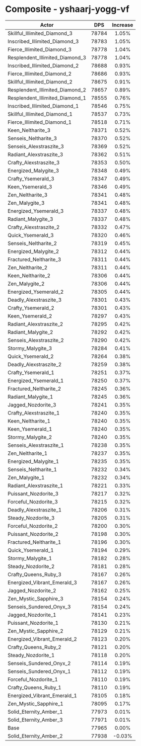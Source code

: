 # Composite - yshaarj-yogg-vf
| Actor | DPS | Increase |
|---|:---:|:---:|
|Skillful_Illimited_Diamond_3|78784|1.05%|
|Inscribed_Illimited_Diamond_3|78783|1.05%|
|Fierce_Illimited_Diamond_3|78778|1.04%|
|Resplendent_Illimited_Diamond_3|78778|1.04%|
|Inscribed_Illimited_Diamond_2|78688|0.93%|
|Fierce_Illimited_Diamond_2|78686|0.93%|
|Skillful_Illimited_Diamond_2|78675|0.91%|
|Resplendent_Illimited_Diamond_2|78657|0.89%|
|Resplendent_Illimited_Diamond_1|78555|0.76%|
|Inscribed_Illimited_Diamond_1|78546|0.75%|
|Skillful_Illimited_Diamond_1|78537|0.73%|
|Fierce_Illimited_Diamond_1|78518|0.71%|
|Keen_Neltharite_3|78371|0.52%|
|Senseis_Neltharite_3|78370|0.52%|
|Senseis_Alexstraszite_3|78369|0.52%|
|Radiant_Alexstraszite_3|78362|0.51%|
|Crafty_Alexstraszite_3|78353|0.50%|
|Energized_Malygite_3|78348|0.49%|
|Crafty_Ysemerald_3|78347|0.49%|
|Keen_Ysemerald_3|78346|0.49%|
|Zen_Neltharite_3|78341|0.48%|
|Zen_Malygite_3|78341|0.48%|
|Energized_Ysemerald_3|78337|0.48%|
|Radiant_Malygite_3|78337|0.48%|
|Crafty_Alexstraszite_2|78332|0.47%|
|Quick_Ysemerald_3|78320|0.46%|
|Senseis_Neltharite_2|78319|0.45%|
|Energized_Malygite_2|78312|0.44%|
|Fractured_Neltharite_3|78311|0.44%|
|Zen_Neltharite_2|78311|0.44%|
|Keen_Neltharite_2|78306|0.44%|
|Zen_Malygite_2|78306|0.44%|
|Energized_Ysemerald_2|78305|0.44%|
|Deadly_Alexstraszite_3|78301|0.43%|
|Crafty_Ysemerald_2|78301|0.43%|
|Keen_Ysemerald_2|78297|0.43%|
|Radiant_Alexstraszite_2|78295|0.42%|
|Radiant_Malygite_2|78292|0.42%|
|Senseis_Alexstraszite_2|78290|0.42%|
|Stormy_Malygite_3|78284|0.41%|
|Quick_Ysemerald_2|78264|0.38%|
|Deadly_Alexstraszite_2|78259|0.38%|
|Crafty_Ysemerald_1|78251|0.37%|
|Energized_Ysemerald_1|78250|0.37%|
|Fractured_Neltharite_2|78245|0.36%|
|Radiant_Malygite_1|78245|0.36%|
|Jagged_Nozdorite_3|78241|0.35%|
|Crafty_Alexstraszite_1|78240|0.35%|
|Keen_Neltharite_1|78240|0.35%|
|Keen_Ysemerald_1|78240|0.35%|
|Stormy_Malygite_2|78240|0.35%|
|Senseis_Alexstraszite_1|78238|0.35%|
|Zen_Neltharite_1|78237|0.35%|
|Energized_Malygite_1|78235|0.35%|
|Senseis_Neltharite_1|78232|0.34%|
|Zen_Malygite_1|78232|0.34%|
|Radiant_Alexstraszite_1|78221|0.33%|
|Puissant_Nozdorite_3|78217|0.32%|
|Forceful_Nozdorite_3|78215|0.32%|
|Deadly_Alexstraszite_1|78206|0.31%|
|Steady_Nozdorite_3|78205|0.31%|
|Forceful_Nozdorite_2|78200|0.30%|
|Puissant_Nozdorite_2|78198|0.30%|
|Fractured_Neltharite_1|78196|0.30%|
|Quick_Ysemerald_1|78194|0.29%|
|Stormy_Malygite_1|78182|0.28%|
|Steady_Nozdorite_2|78181|0.28%|
|Crafty_Queens_Ruby_3|78167|0.26%|
|Energized_Vibrant_Emerald_3|78167|0.26%|
|Jagged_Nozdorite_2|78162|0.25%|
|Zen_Mystic_Sapphire_3|78154|0.24%|
|Senseis_Sundered_Onyx_3|78154|0.24%|
|Jagged_Nozdorite_1|78141|0.23%|
|Puissant_Nozdorite_1|78130|0.21%|
|Zen_Mystic_Sapphire_2|78129|0.21%|
|Energized_Vibrant_Emerald_2|78123|0.20%|
|Crafty_Queens_Ruby_2|78121|0.20%|
|Steady_Nozdorite_1|78118|0.20%|
|Senseis_Sundered_Onyx_2|78114|0.19%|
|Senseis_Sundered_Onyx_1|78112|0.19%|
|Forceful_Nozdorite_1|78110|0.19%|
|Crafty_Queens_Ruby_1|78110|0.19%|
|Energized_Vibrant_Emerald_1|78105|0.18%|
|Zen_Mystic_Sapphire_1|78095|0.17%|
|Solid_Eternity_Amber_1|77973|0.01%|
|Solid_Eternity_Amber_3|77971|0.01%|
|Base|77965|0.00%|
|Solid_Eternity_Amber_2|77938|-0.03%|

